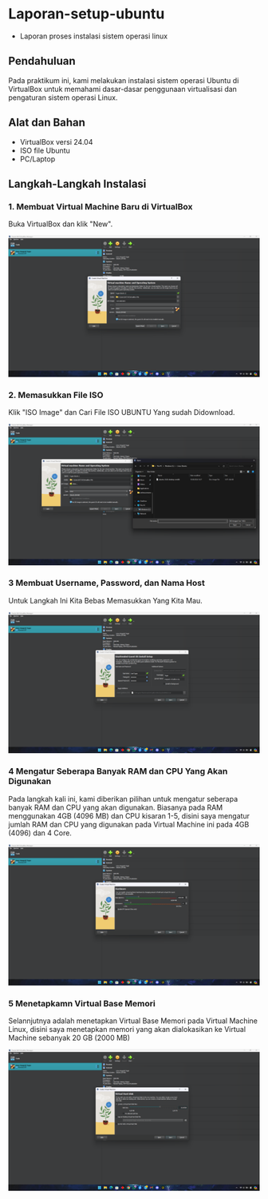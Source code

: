 # Laporan-setup-ubuntu
- Laporan proses instalasi sistem operasi linux

## Pendahuluan
Pada praktikum ini, kami melakukan instalasi sistem operasi Ubuntu di VirtualBox untuk memahami dasar-dasar penggunaan virtualisasi dan pengaturan sistem operasi Linux.

## Alat dan Bahan
- VirtualBox versi 24.04
- ISO file Ubuntu
- PC/Laptop

## Langkah-Langkah Instalasi
### 1. Membuat Virtual Machine Baru di VirtualBox
Buka VirtualBox dan klik "New".

![Proses pembuatan virtual machine ubuntu](Screenshot%20Tugas%20linux/Screenshot%202024-08-29%20190742.png)

### 2. Memasukkan File ISO
Klik "ISO Image" dan Cari File ISO UBUNTU Yang sudah Didownload.

![menambahkan file iso ke Virtual Machine](Screenshot%20Tugas%20linux/Screenshot%202024-08-29%20190820%20-%20Copy%20-%20Copy.png)

### 3 Membuat Username, Password, dan Nama Host
Untuk Langkah Ini Kita Bebas Memasukkan Yang Kita Mau.

![membuat username, password. dan Host name](Screenshot%20Tugas%20linux/Screenshot%202024-08-29%20191013%20-%20Copy.png)

### 4 Mengatur Seberapa Banyak RAM dan CPU Yang Akan Digunakan
Pada langkah kali ini, kami diberikan pilihan untuk mengatur seberapa banyak RAM dan CPU yang akan digunakan. Biasanya pada RAM menggunakan 4GB (4096 MB) dan CPU kisaran 1-5, disini saya mengatur jumlah RAM dan CPU yang digunakan pada Virtual Machine ini pada 4GB (4096) dan 4 Core.

![mengatur seberapa banyak memori dan cpu yang akan digunakan](Screenshot%20Tugas%20linux/Screenshot%202024-08-29%20191230%20-%20Copy.png)

### 5 Menetapkamn Virtual Base Memori
Selannjutnya adalah menetapkan Virtual Base Memori pada Virtual Machine Linux, disini saya menetapkan memori yang akan dialokasikan ke Virtual Machine sebanyak 20 GB 
(2000 MB)

![menetapkan virtua base memori](Screenshot%20Tugas%20linux/Screenshot%202024-08-29%20191259.png)

